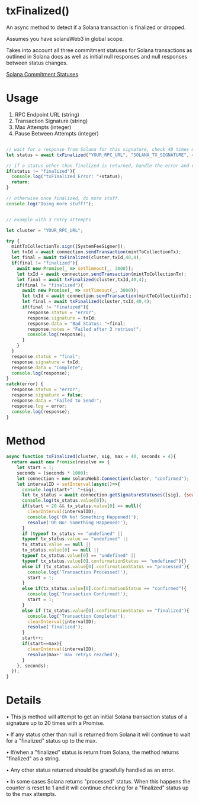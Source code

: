 # txFinalized()
An async method to detect if a Solana transaction is finalized or dropped.

Assumes you have solanaWeb3 in global scope.

Takes into account all three commitment statuses for Solana transactions as outlined in Solana docs as well as initial null responses and null responses between status changes. 

[Solana Commitment Statuses](https://docs.solanalabs.com/consensus/commitments)

# Usage
1. RPC Endpoint URL (string)
2. Transaction Signature (string)
3. Max Attempts (integer)
4. Pause Between Attempts (integer)
```javascript

// wait for a response from Solana for this signature, check 40 times max, and pause 4 seconds between checks.
let status = await txFinalized("YOUR_RPC_URL", "SOLANA_TX_SIGNATURE", 40, 4);

// if a status other than finalized is returned, handle the error and exit.
if(status != "finalized"){
  console.log("txFinalized Error: "+status);
  return;
}

// otherwise once finalized, do more stuff.
console.log("Doing more stuff!");

```

```javascript

// example with 3 retry attempts

let cluster = "YOUR_RPC_URL";

try {
  mintToCollectionTx.sign([SystemFeeSigner]);
  let txId = await connection.sendTransaction(mintToCollectionTx);
  let final = await txFinalized(cluster,txId,40,4);
  if(final != "finalized"){
    await new Promise(_ => setTimeout(_, 3000));
    let txId = await connection.sendTransaction(mintToCollectionTx);
    let final = await txFinalized(cluster,txId,40,4);
    if(final != "finalized"){
      await new Promise(_ => setTimeout(_, 3000));
      let txId = await connection.sendTransaction(mintToCollectionTx);
      let final = await txFinalized(cluster,txId,40,4);
      if(final != "finalized"){
        response.status = "error";
        response.signature = txId;
        response.data = "Bad Status: "+final;
        response.notes = "Failed after 3 retries!";
        console.log(response);
      }
    }
  }
  response.status = "final";
  response.signature = txId;
  response.data = "Complete";
  console.log(response);
}
catch(error) {
  response.status = "error";
  response.signature = false;
  response.data = "Failed to Send!";
  response.log = error;
  console.log(response);
}

```

# Method

```javascript
async function txFinalized(cluster, sig, max = 40, seconds = 4){
  return await new Promise(resolve => {
    let start = 1;
    seconds = (seconds * 1000);
    let connection = new solanaWeb3.Connection(cluster, "confirmed");
    let intervalID = setInterval(async()=>{
      console.log(start+": "+sig);
      let tx_status = await connection.getSignatureStatuses([sig], {searchTransactionHistory: true,});
      console.log(tx_status.value[0]);
      if(start > 20 && tx_status.value[0] == null){
        clearInterval(intervalID);
        console.log('Oh No! Something Happened!');
        resolve('Oh No! Something Happened!');
      }
      if (typeof tx_status == "undefined" || 
      typeof tx_status.value == "undefined" || 
      tx_status.value == null || 
      tx_status.value[0] == null || 
      typeof tx_status.value[0] == "undefined" || 
      typeof tx_status.value[0].confirmationStatus == "undefined"){} 
      else if (tx_status.value[0].confirmationStatus == "processed"){
        console.log('Transaction Processed!');
        start = 1;
      }
      else if(tx_status.value[0].confirmationStatus == "confirmed"){
        console.log('Transaction Confirmed!');
        start = 1;
      }
      else if (tx_status.value[0].confirmationStatus == "finalized"){
        console.log('Transaction Complete!');
        clearInterval(intervalID);
        resolve('finalized');
      }
      start++;
      if(start==max){
        clearInterval(intervalID);
        resolve(max+' max retrys reached');
      }
    }, seconds);
  });  
}
```

# Details

• This js method will attempt to get an initial Solana transaction status of a signature up to 20 times with a Promise.

• If any status other than null is returned from Solana it will continue to wait for a "finalized" status up to the max.

• If/when a "finalized" status is return from Solana, the method returns "finalized" as a string.

• Any other status returned should be gracefully handled as an error.

• In some cases Solana returns "processed" status. When this happens the counter is reset to 1 and it will continue checking for a "finalized" status up to the max attempts.

